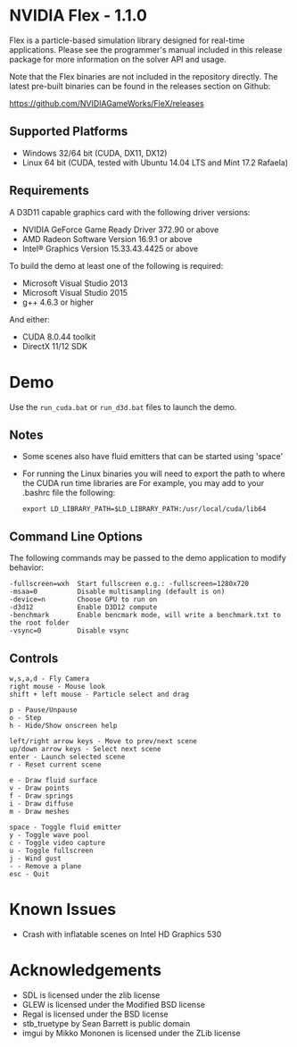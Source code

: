 NVIDIA Flex - 1.1.0
===================

Flex is a particle-based simulation library designed for real-time applications.
Please see the programmer's manual included in this release package for more information on
the solver API and usage.

Note that the Flex binaries are not included in the repository directly. The latest pre-built binaries can be found in the releases section on Github:

https://github.com/NVIDIAGameWorks/FleX/releases

Supported Platforms
-------------------

* Windows 32/64 bit (CUDA, DX11, DX12)
* Linux 64 bit (CUDA, tested with Ubuntu 14.04 LTS and Mint 17.2 Rafaela)

Requirements
------------

A D3D11 capable graphics card with the following driver versions:

* NVIDIA GeForce Game Ready Driver 372.90 or above
* AMD Radeon Software Version 16.9.1 or above
* Intel® Graphics Version 15.33.43.4425 or above

To build the demo at least one of the following is required:

* Microsoft Visual Studio 2013
* Microsoft Visual Studio 2015
* g++ 4.6.3 or higher

And either: 

* CUDA 8.0.44 toolkit
* DirectX 11/12 SDK

Demo 
====

Use the `run_cuda.bat` or `run_d3d.bat` files to launch the demo.

Notes 
-----

* Some scenes also have fluid emitters that can be started using 'space'
* For running the Linux binaries you will need to export the path to where the CUDA run time libraries are
  For example, you may add to your .bashrc file the following:
       
      export LD_LIBRARY_PATH=$LD_LIBRARY_PATH:/usr/local/cuda/lib64


Command Line Options
--------------------

The following commands may be passed to the demo application to modify behavior:

    -fullscreen=wxh  Start fullscreen e.g.: -fullscreen=1280x720
    -msaa=0          Disable multisampling (default is on)
    -device=n        Choose GPU to run on
    -d3d12           Enable D3D12 compute
    -benchmark       Enable bencmark mode, will write a benchmark.txt to the root folder
    -vsync=0         Disable vsync

Controls
--------

    w,s,a,d - Fly Camera
    right mouse - Mouse look
    shift + left mouse - Particle select and drag

    p - Pause/Unpause
    o - Step
    h - Hide/Show onscreen help
    
    left/right arrow keys - Move to prev/next scene
    up/down arrow keys - Select next scene
    enter - Launch selected scene
    r - Reset current scene
    
    e - Draw fluid surface
    v - Draw points
    f - Draw springs
    i - Draw diffuse
    m - Draw meshes
    
    space - Toggle fluid emitter
    y - Toggle wave pool
    c - Toggle video capture
    u - Toggle fullscreen
    j - Wind gust
    - - Remove a plane
    esc - Quit

Known Issues
============

* Crash with inflatable scenes on Intel HD Graphics 530


Acknowledgements
================

* SDL is licensed under the zlib license
* GLEW is licensed under the Modified BSD license
* Regal is licensed under the BSD license
* stb_truetype by Sean Barrett is public domain
* imgui by Mikko Mononen is licensed under the ZLib license

